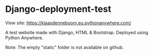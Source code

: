 # Django-deployment-test
View site: https://klaasdenneboom.eu.pythonanywhere.com/

A test website made with Django, HTML & Bootstrap. Deployed using Python Anywhere.

Note: The empty "static" folder is not available on github.
